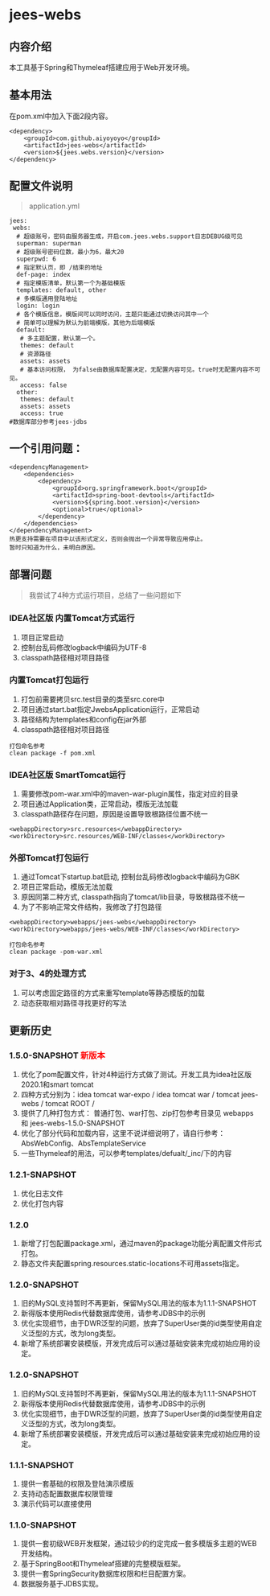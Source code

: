 # jees-webs

## 内容介绍
本工具基于Spring和Thymeleaf搭建应用于Web开发环境。
## 基本用法
在pom.xml中加入下面2段内容。
```
<dependency>
	<groupId>com.github.aiyoyoyo</groupId>
	<artifactId>jees-webs</artifactId>
	<version>${jees.webs.version}</version>
</dependency>
```
## 配置文件说明
> application.yml
```
jees:
 webs:
  # 超级账号，密码由服务器生成，开启com.jees.webs.support日志DEBUG级可见
  superman: superman
  # 超级账号密码位数，最小为6，最大20
  superpwd: 6
  # 指定默认页，即 /结束的地址    
  def-page: index
  # 指定模版清单，默认第一个为基础模版
  templates: default, other
  # 多模版通用登陆地址
  login: login
  # 各个模版信息，模版间可以同时访问，主题只能通过切换访问其中一个
  # 简单可以理解为默认为前端模版，其他为后端模版
  default:
   # 多主题配置，默认第一个。
   themes: default
   # 资源路径
   assets: assets
   # 基本访问权限， 为false由数据库配置决定，无配置内容可见。true时无配置内容不可见。
   access: false
  other:
   themes: default
   assets: assets
   access: true
#数据库部分参考jees-jdbs
```
## 一个引用问题：
```
<dependencyManagement>
    <dependencies>
        <dependency>
            <groupId>org.springframework.boot</groupId>
            <artifactId>spring-boot-devtools</artifactId>
            <version>${spring.boot.version}</version>
            <optional>true</optional>
        </dependency>
    </dependencies>
</dependencyManagement>
热更支持需要在项目中以该形式定义，否则会抛出一个异常导致应用停止。
暂时只知道为什么，未明白原因。
```
## 部署问题
> 我尝试了4种方式运行项目，总结了一些问题如下
### IDEA社区版 内置Tomcat方式运行
1. 项目正常启动
2. 控制台乱码修改logback中编码为UTF-8
3. classpath路径相对项目路径
### 内置Tomcat打包运行
1. 打包前需要拷贝src.test目录的类至src.core中
2. 项目通过start.bat指定JwebsApplication运行，正常启动
3. 路径结构为templates和config在jar外部
4. classpath路径相对项目路径
```
打包命名参考
clean package -f pom.xml
```
### IDEA社区版 SmartTomcat运行
1. 需要修改pom-war.xml中的maven-war-plugin属性，指定对应的目录
2. 项目通过Application类，正常启动，模版无法加载
3. classpath路径存在问题，原因是设置导致根路径位置不统一
```
<webappDirectory>src.resources</webappDirectory>
<workDirectory>src.resources/WEB-INF/classes</workDirectory>
```
### 外部Tomcat打包运行
1. 通过Tomcat下startup.bat启动, 控制台乱码修改logback中编码为GBK
2. 项目正常启动，模版无法加载
3. 原因同第二种方式, classpath指向了tomcat/lib目录，导致根路径不统一
4. 为了不影响正常文件结构，我修改了打包路径
```
<webappDirectory>webapps/jees-webs</webappDirectory>
<workDirectory>webapps/jees-webs/WEB-INF/classes</workDirectory>
```
```
打包命名参考
clean package -pom-war.xml
```
### 对于3、4的处理方式
1. 可以考虑固定路径的方式来重写template等静态模版的加载
2. 动态获取相对路径寻找更好的写法

## 更新历史
### 1.5.0-SNAPSHOT <font color='red'>新版本</font>
1. 优化了pom配置文件，针对4种运行方式做了测试。开发工具为idea社区版2020.1和smart tomcat
2. 四种方式分别为：idea tomcat war-expo / idea tomcat war / tomcat jees-webs / tomcat ROOT /
3. 提供了几种打包方式： 普通打包、war打包、zip打包参考目录见 webapps 和 jees-webs-1.5.0-SNAPSHOT
4. 优化了部分代码和加载内容，这里不说详细说明了，请自行参考：AbsWebConfig、AbsTemplateService
5. 一些Thymeleaf的用法，可以参考templates/defualt/_inc/下的内容

### 1.2.1-SNAPSHOT
1. 优化日志文件
2. 优化打包内容
### 1.2.0
1. 新增了打包配置package.xml，通过maven的package功能分离配置文件形式打包。
2. 静态文件夹配置spring.resources.static-locations不可用assets指定。
### 1.2.0-SNAPSHOT
1. 旧的MySQL支持暂时不再更新，保留MySQL用法的版本为1.1.1-SNAPSHOT
2. 新得版本使用Redis代替数据库使用，请参考JDBS中的示例
3. 优化实现细节，由于DWR泛型的问题，放弃了SuperUser类的id类型使用自定义泛型的方式，改为long类型。
4. 新增了系统部署安装模版，开发完成后可以通过基础安装来完成初始应用的设定。
### 1.2.0-SNAPSHOT 
1. 旧的MySQL支持暂时不再更新，保留MySQL用法的版本为1.1.1-SNAPSHOT
2. 新得版本使用Redis代替数据库使用，请参考JDBS中的示例
3. 优化实现细节，由于DWR泛型的问题，放弃了SuperUser类的id类型使用自定义泛型的方式，改为long类型。
4. 新增了系统部署安装模版，开发完成后可以通过基础安装来完成初始应用的设定。
### 1.1.1-SNAPSHOT
1. 提供一套基础的权限及登陆演示模版
2. 支持动态配置数据库权限管理
3. 演示代码可以直接使用
### 1.1.0-SNAPSHOT
1. 提供一套初级WEB开发框架，通过较少的约定完成一套多模版多主题的WEB开发结构。
2. 基于SpringBoot和Thymeleaf搭建的完整模版框架。
3. 提供一套SpringSecurity数据库权限和栏目配置方案。
4. 数据服务基于JDBS实现。

